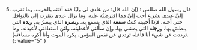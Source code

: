 5.  قال رسول الله صللس : (إن الله قال: من عادى لي وليًا فقد آذنته بالحرب، وما تقرب إليَّ عبدى بشيء أحب إليِّ مما افترضتُه عليه، وما يزال عبدى يتقرب إلي بالنوافل حتى أحبه، فإذا أحببته كنتُ **سمعه** الذي يسمع به، و**بصره** الذي يبصرُ به، و**يده** التي يبطش بها، و**رجله** التي يمشي بها، وإن سألني لأعطينه، ولئن استعاذني لأعيذنه، وما ترددت عن شيء أنا فاعله ترددي عن نفس المؤمن، يكره الموت وأنا أكره مساءته).
{: value="5" }